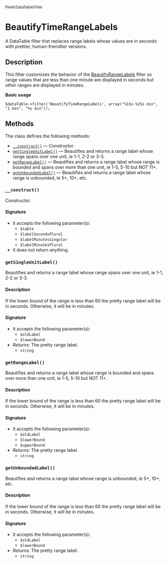 <small>Piwik\DataTable\Filter</small>

BeautifyTimeRangeLabels
=======================

A DataTable filter that replaces range labels whose values are in seconds with prettier, human-friendlier versions.

Description
-----------

This filter customizes the behavior of the [BeautifyRangeLabels](#) filter
so range values that are less than one minute are displayed in seconds but
other ranges are displayed in minutes.

**Basic usage**

    $dataTable->filter('BeautifyTimeRangeLabels', array("%1$s-%2$s min", "1 min", "%s min"));


Methods
-------

The class defines the following methods:

- [`__construct()`](#__construct) &mdash; Constructor.
- [`getSingleUnitLabel()`](#getSingleUnitLabel) &mdash; Beautifies and returns a range label whose range spans over one unit, ie 1-1, 2-2 or 3-3.
- [`getRangeLabel()`](#getRangeLabel) &mdash; Beautifies and returns a range label whose range is bounded and spans over more than one unit, ie 1-5, 5-10 but NOT 11+.
- [`getUnboundedLabel()`](#getUnboundedLabel) &mdash; Beautifies and returns a range label whose range is unbounded, ie 5+, 10+, etc.

<a name="__construct" id="__construct"></a>
### `__construct()`

Constructor.

#### Signature

- It accepts the following parameter(s):
    - `$table`
    - `$labelSecondsPlural`
    - `$labelMinutesSingular`
    - `$labelMinutesPlural`
- It does not return anything.

<a name="getsingleunitlabel" id="getsingleunitlabel"></a>
### `getSingleUnitLabel()`

Beautifies and returns a range label whose range spans over one unit, ie 1-1, 2-2 or 3-3.

#### Description

If the lower bound of the range is less than 60 the pretty range label
will be in seconds. Otherwise, it will be in minutes.

#### Signature

- It accepts the following parameter(s):
    - `$oldLabel`
    - `$lowerBound`
- _Returns:_ The pretty range label.
    - `string`

<a name="getrangelabel" id="getrangelabel"></a>
### `getRangeLabel()`

Beautifies and returns a range label whose range is bounded and spans over more than one unit, ie 1-5, 5-10 but NOT 11+.

#### Description

If the lower bound of the range is less than 60 the pretty range label
will be in seconds. Otherwise, it will be in minutes.

#### Signature

- It accepts the following parameter(s):
    - `$oldLabel`
    - `$lowerBound`
    - `$upperBound`
- _Returns:_ The pretty range label.
    - `string`

<a name="getunboundedlabel" id="getunboundedlabel"></a>
### `getUnboundedLabel()`

Beautifies and returns a range label whose range is unbounded, ie 5+, 10+, etc.

#### Description

If the lower bound of the range is less than 60 the pretty range label
will be in seconds. Otherwise, it will be in minutes.

#### Signature

- It accepts the following parameter(s):
    - `$oldLabel`
    - `$lowerBound`
- _Returns:_ The pretty range label.
    - `string`


